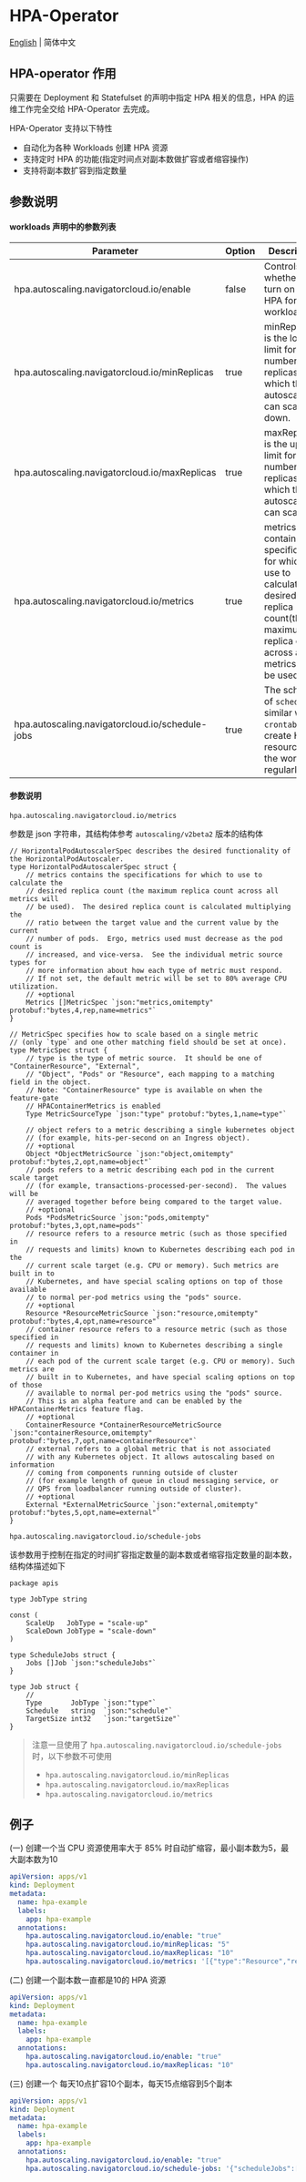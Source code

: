 # HPA-Operator

[English](./README.md) | 简体中文

## HPA-operator 作用
只需要在 Deployment 和 Statefulset 的声明中指定 HPA 相关的信息，HPA 的运维工作完全交给 HPA-Operator 去完成。

HPA-Operator 支持以下特性
- 自动化为各种 Workloads 创建 HPA 资源
- 支持定时 HPA 的功能(指定时间点对副本数做扩容或者缩容操作)
- 支持将副本数扩容到指定数量

## 参数说明
#### workloads 声明中的参数列表
| Parameter                                        | Option | Description         |
| ---------------------------------------------    | ------ |-----------         |
| hpa.autoscaling.navigatorcloud.io/enable         | false  | Controls whether to turn on the HPA for this workload |
| hpa.autoscaling.navigatorcloud.io/minReplicas    | true   | minReplicas is the lower limit for the number of replicas to which the autoscaler can scale down. |
| hpa.autoscaling.navigatorcloud.io/maxReplicas    | true   | maxReplicas is the upper limit for the number of replicas to which the autoscaler can scale up. |
| hpa.autoscaling.navigatorcloud.io/metrics        | true   | metrics contains the specifications for which to use to calculate the desired replica count(the maximum replica count across all metrics will be used). |
| hpa.autoscaling.navigatorcloud.io/schedule-jobs  | true   | The scheme of `schedule` is similar with `crontab`, create HPA resource for the workload regularly. |

#### 参数说明
`hpa.autoscaling.navigatorcloud.io/metrics` 

参数是 json 字符串，其结构体参考 `autoscaling/v2beta2` 版本的结构体
```golang
// HorizontalPodAutoscalerSpec describes the desired functionality of the HorizontalPodAutoscaler.
type HorizontalPodAutoscalerSpec struct {
    // metrics contains the specifications for which to use to calculate the
    // desired replica count (the maximum replica count across all metrics will
    // be used).  The desired replica count is calculated multiplying the
    // ratio between the target value and the current value by the current
    // number of pods.  Ergo, metrics used must decrease as the pod count is
    // increased, and vice-versa.  See the individual metric source types for
    // more information about how each type of metric must respond.
    // If not set, the default metric will be set to 80% average CPU utilization.
    // +optional
    Metrics []MetricSpec `json:"metrics,omitempty" protobuf:"bytes,4,rep,name=metrics"`
}

// MetricSpec specifies how to scale based on a single metric
// (only `type` and one other matching field should be set at once).
type MetricSpec struct {
	// type is the type of metric source.  It should be one of "ContainerResource", "External",
	// "Object", "Pods" or "Resource", each mapping to a matching field in the object.
	// Note: "ContainerResource" type is available on when the feature-gate
	// HPAContainerMetrics is enabled
	Type MetricSourceType `json:"type" protobuf:"bytes,1,name=type"`

	// object refers to a metric describing a single kubernetes object
	// (for example, hits-per-second on an Ingress object).
	// +optional
	Object *ObjectMetricSource `json:"object,omitempty" protobuf:"bytes,2,opt,name=object"`
	// pods refers to a metric describing each pod in the current scale target
	// (for example, transactions-processed-per-second).  The values will be
	// averaged together before being compared to the target value.
	// +optional
	Pods *PodsMetricSource `json:"pods,omitempty" protobuf:"bytes,3,opt,name=pods"`
	// resource refers to a resource metric (such as those specified in
	// requests and limits) known to Kubernetes describing each pod in the
	// current scale target (e.g. CPU or memory). Such metrics are built in to
	// Kubernetes, and have special scaling options on top of those available
	// to normal per-pod metrics using the "pods" source.
	// +optional
	Resource *ResourceMetricSource `json:"resource,omitempty" protobuf:"bytes,4,opt,name=resource"`
	// container resource refers to a resource metric (such as those specified in
	// requests and limits) known to Kubernetes describing a single container in
	// each pod of the current scale target (e.g. CPU or memory). Such metrics are
	// built in to Kubernetes, and have special scaling options on top of those
	// available to normal per-pod metrics using the "pods" source.
	// This is an alpha feature and can be enabled by the HPAContainerMetrics feature flag.
	// +optional
	ContainerResource *ContainerResourceMetricSource `json:"containerResource,omitempty" protobuf:"bytes,7,opt,name=containerResource"`
	// external refers to a global metric that is not associated
	// with any Kubernetes object. It allows autoscaling based on information
	// coming from components running outside of cluster
	// (for example length of queue in cloud messaging service, or
	// QPS from loadbalancer running outside of cluster).
	// +optional
	External *ExternalMetricSource `json:"external,omitempty" protobuf:"bytes,5,opt,name=external"`
}
```

`hpa.autoscaling.navigatorcloud.io/schedule-jobs`

该参数用于控制在指定的时间扩容指定数量的副本数或者缩容指定数量的副本数，结构体描述如下
```golang
package apis

type JobType string

const (
	ScaleUp   JobType = "scale-up"
	ScaleDown JobType = "scale-down"
)

type ScheduleJobs struct {
	Jobs []Job `json:"scheduleJobs"`
}

type Job struct {
	//
	Type       JobType `json:"type"`
	Schedule   string  `json:"schedule"`
	TargetSize int32   `json:"targetSize"`
}
```
> 注意一旦使用了 `hpa.autoscaling.navigatorcloud.io/schedule-jobs` 时，以下参数不可使用
> - `hpa.autoscaling.navigatorcloud.io/minReplicas`
> - `hpa.autoscaling.navigatorcloud.io/maxReplicas`
> - `hpa.autoscaling.navigatorcloud.io/metrics`

## 例子
(一) 创建一个当 CPU 资源使用率大于 85% 时自动扩缩容，最小副本数为5，最大副本数为10
```yaml
apiVersion: apps/v1
kind: Deployment
metadata:
  name: hpa-example
  labels:
    app: hpa-example
  annotations:
    hpa.autoscaling.navigatorcloud.io/enable: "true"
    hpa.autoscaling.navigatorcloud.io/minReplicas: "5"
    hpa.autoscaling.navigatorcloud.io/maxReplicas: "10"
    hpa.autoscaling.navigatorcloud.io/metrics: '[{"type":"Resource","resource":{"name":"cpu","target":{"type":"Utilization","averageUtilization":85}}}]'
```

(二) 创建一个副本数一直都是10的 HPA 资源
```yaml
apiVersion: apps/v1
kind: Deployment
metadata:
  name: hpa-example
  labels:
    app: hpa-example
  annotations:
    hpa.autoscaling.navigatorcloud.io/enable: "true"
    hpa.autoscaling.navigatorcloud.io/maxReplicas: "10"
```

(三) 创建一个 每天10点扩容10个副本，每天15点缩容到5个副本
```yaml
apiVersion: apps/v1
kind: Deployment
metadata:
  name: hpa-example
  labels:
    app: hpa-example
  annotations:
    hpa.autoscaling.navigatorcloud.io/enable: "true"
    hpa.autoscaling.navigatorcloud.io/schedule-jobs: '{"scheduleJobs":[{"type":"scale-up","schedule":"0 0 */10 * * *","targetSize":10},{"type":"scale-down","schedule":"0 0 */15 * * *","targetSize":5}]}'
```